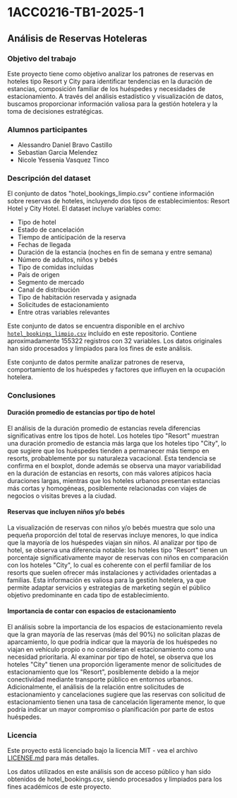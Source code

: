 # 1ACC0216-TB1-2025-1

## Análisis de Reservas Hoteleras

### Objetivo del trabajo

Este proyecto tiene como objetivo analizar los patrones de reservas en hoteles tipo Resort y City para identificar tendencias en la duración de estancias, composición familiar de los huéspedes y necesidades de estacionamiento. A través del análisis estadístico y visualización de datos, buscamos proporcionar información valiosa para la gestión hotelera y la toma de decisiones estratégicas.

### Alumnos participantes

- Alessandro Daniel Bravo Castillo
- Sebastian Garcia Melendez
- Nicole Yessenia Vasquez Tinco

### Descripción del dataset

El conjunto de datos "hotel_bookings_limpio.csv" contiene información sobre reservas de hoteles, incluyendo dos tipos de establecimientos: Resort Hotel y City Hotel. El dataset incluye variables como:

- Tipo de hotel
- Estado de cancelación
- Tiempo de anticipación de la reserva
- Fechas de llegada
- Duración de la estancia (noches en fin de semana y entre semana)
- Número de adultos, niños y bebés
- Tipo de comidas incluidas
- País de origen
- Segmento de mercado
- Canal de distribución
- Tipo de habitación reservada y asignada
- Solicitudes de estacionamiento
- Entre otras variables relevantes

Este conjunto de datos se encuentra disponible en el archivo [`hotel_bookings_limpio.csv`](./data/hotel_bookings_limpio.csv) incluido en este repositorio. Contiene aproximadamente 155322 registros con 32 variables. Los datos originales han sido procesados y limpiados para los fines de este análisis.

Este conjunto de datos permite analizar patrones de reserva, comportamiento de los huéspedes y factores que influyen en la ocupación hotelera.

### Conclusiones

#### Duración promedio de estancias por tipo de hotel

El análisis de la duración promedio de estancias revela diferencias significativas entre los tipos de hotel. Los hoteles tipo "Resort" muestran una duración promedio de estancia más larga que los hoteles tipo "City", lo que sugiere que los huéspedes tienden a permanecer más tiempo en resorts, probablemente por su naturaleza vacacional. Esta tendencia se confirma en el boxplot, donde además se observa una mayor variabilidad en la duración de estancias en resorts, con más valores atípicos hacia duraciones largas, mientras que los hoteles urbanos presentan estancias más cortas y homogéneas, posiblemente relacionadas con viajes de negocios o visitas breves a la ciudad.

#### Reservas que incluyen niños y/o bebés

La visualización de reservas con niños y/o bebés muestra que solo una pequeña proporción del total de reservas incluye menores, lo que indica que la mayoría de los huéspedes viajan sin niños. Al analizar por tipo de hotel, se observa una diferencia notable: los hoteles tipo "Resort" tienen un porcentaje significativamente mayor de reservas con niños en comparación con los hoteles "City", lo cual es coherente con el perfil familiar de los resorts que suelen ofrecer más instalaciones y actividades orientadas a familias. Esta información es valiosa para la gestión hotelera, ya que permite adaptar servicios y estrategias de marketing según el público objetivo predominante en cada tipo de establecimiento.

#### Importancia de contar con espacios de estacionamiento

El análisis sobre la importancia de los espacios de estacionamiento revela que la gran mayoría de las reservas (más del 90%) no solicitan plazas de aparcamiento, lo que podría indicar que la mayoría de los huéspedes no viajan en vehículo propio o no consideran el estacionamiento como una necesidad prioritaria. Al examinar por tipo de hotel, se observa que los hoteles "City" tienen una proporción ligeramente menor de solicitudes de estacionamiento que los "Resort", posiblemente debido a la mejor conectividad mediante transporte público en entornos urbanos. Adicionalmente, el análisis de la relación entre solicitudes de estacionamiento y cancelaciones sugiere que las reservas con solicitud de estacionamiento tienen una tasa de cancelación ligeramente menor, lo que podría indicar un mayor compromiso o planificación por parte de estos huéspedes.

### Licencia

Este proyecto está licenciado bajo la licencia MIT - vea el archivo [LICENSE.md](LICENSE.md) para más detalles.

Los datos utilizados en este análisis son de acceso público y han sido obtenidos de hotel_bookings.csv, siendo procesados y limpiados para los fines académicos de este proyecto.